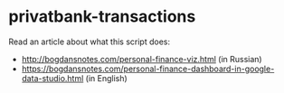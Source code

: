 # privatbank-transactions

Read an article about what this script does:

- http://bogdansnotes.com/personal-finance-viz.html (in Russian)
- https://bogdansnotes.com/personal-finance-dashboard-in-google-data-studio.html (in English)
